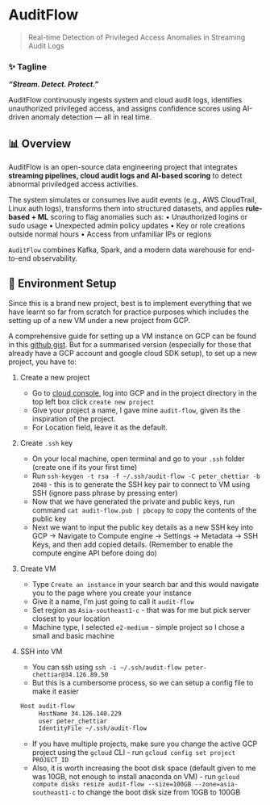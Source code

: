 # AuditFlow
> Real-time Detection of Privileged Access Anomalies in Streaming Audit Logs

### ✨ Tagline

_**“Stream. Detect. Protect.”**_

AuditFlow continuously ingests system and cloud audit logs, identifies unauthorized privileged access, and assigns confidence scores using AI-driven anomaly detection — all in real time.

## 📊 Overview

AuditFlow is an open-source data engineering project that integrates **streaming pipelines, cloud audit logs and AI-based scoring** to detect abnormal priviledged access activities.

The system simulates or consumes live audit events (e.g., AWS CloudTrail, Linux auth logs), transforms them into structured datasets, and applies **rule-based + ML** scoring to flag anomalies such as:
	•	Unauthorized logins or sudo usage
	•	Unexpected admin policy updates
	•	Key or role creations outside normal hours
	•	Access from unfamiliar IPs or regions

`AuditFlow` combines Kafka, Spark, and a modern data warehouse for end-to-end observability.

## 🧩 Environment Setup

Since this is a brand new project, best is to implement everything that we have learnt so far from scratch for practice purposes which includes the setting up of a new VM under a new project from GCP. 

A comprehensive guide for setting up a VM instance on GCP can be found in this [github gist](https://gist.github.com/peterchettiar/6e719cd2bbdb3e6aae4e6d1895670687). But for a summarised version (especially for those that already have a GCP account and google cloud SDK setup), to set up a new project, you have to:
1. Create a new project
    - Go to [cloud console](http://console.cloud.google.com), log into GCP and in the project directory in the top left box click `create new project`
    - Give your project a name, I gave mine `audit-flow`, given its the inspiration of the project.
    - For Location field, leave it as the default.

2. Create `.ssh` key
    - On your local machine, open terminal and go to your `.ssh` folder (create one if its your first time)
    - Run `ssh-keygen -t rsa -f ~/.ssh/audit-flow -C peter_chettiar -b 2048` - this is to generate the SSH key pair to connect to VM using SSH (ignore pass phrase by pressing enter)
    - Now that we have generated the private and public keys, run command `cat audit-flow.pub | pbcopy` to copy the contents of the public key
    - Next we want to input the public key details as a new SSH key into GCP -> Navigate to Compute engine -> Settings -> Metadata -> SSH Keys, and then add copied details. (Remember to enable the compute engine API before doing do)

3. Create VM
    - Type `Create an instance` in your search bar and this would navigate you to the page where you create your instance
    - Give it a name, I’m just going to call it `audit-flow`
    - Set region as `Asia-southeast1-c` - that was for me but pick server closest to your location
    - Machine type, I selected `e2-medium` - simple project so I chose a small and basic machine

4. SSH into VM
    - You can ssh using `ssh -i ~/.ssh/audit-flow peter-chettiar@34.126.89.50` 
    - But this is a cumbersome process, so we can setup a config file to make it easier
  	```bash
	Host audit-flow
		 HostName 34.126.140.229
		 user peter_chettiar
		 IdentityFile ~/.ssh/audit-flow
	```
    - If you have multiple projects, make sure you change the active GCP project using the `gcloud` CLI - run `gcloud config set project PROJECT_ID`
    - Also, it is worth increasing the boot disk space (default given to me was 10GB, not enough to install anaconda on VM) - run `gcloud compute disks resize audit-flow --size=100GB --zone=asia-southeast1-c` to change the boot disk size from 10GB to 100GB
